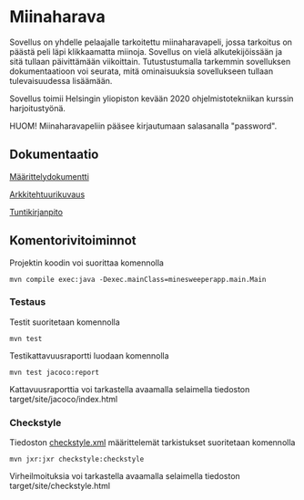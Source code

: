 # Miinaharava

Sovellus on yhdelle pelaajalle tarkoitettu miinaharavapeli, jossa tarkoitus on päästä peli läpi klikkaamatta miinoja. Sovellus on vielä alkutekijöissään ja sitä tullaan päivittämään viikoittain. Tutustustumalla tarkemmin sovelluksen dokumentaatioon voi seurata, mitä ominaisuuksia sovellukseen tullaan tulevaisuudessa lisäämään. 

Sovellus toimii Helsingin yliopiston kevään 2020 ohjelmistotekniikan kurssin harjoitustyönä.

HUOM! Miinaharavapeliin pääsee kirjautumaan salasanalla "password".

## Dokumentaatio

[Määrittelydokumentti](dokumentaatio/vaatimusmaarittely.md)

[Arkkitehtuurikuvaus](dokumentaatio/arkkitehtuuri.md)

[Tuntikirjanpito](dokumentaatio/tuntikirjanpito.md)

## Komentorivitoiminnot

Projektin koodin voi suorittaa komennolla
```
mvn compile exec:java -Dexec.mainClass=minesweeperapp.main.Main
```

### Testaus

Testit suoritetaan komennolla 

```
mvn test
```

Testikattavuusraportti luodaan komennolla

```
mvn test jacoco:report
```
Kattavuusraporttia voi tarkastella avaamalla selaimella tiedoston target/site/jacoco/index.html


### Checkstyle

Tiedoston [checkstyle.xml](Miinaharava/checkstyle.xml) määrittelemät tarkistukset suoritetaan komennolla
```
mvn jxr:jxr checkstyle:checkstyle
```
Virheilmoituksia voi tarkastella avaamalla selaimella tiedoston target/site/checkstyle.html
